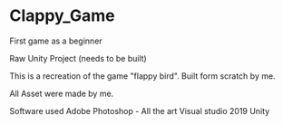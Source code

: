 # Clappy_Game
First game as a beginner

Raw Unity Project (needs to be built)

This is a recreation of the game "flappy bird".
Built form scratch by me.

All Asset were made by me.

Software used 
Adobe Photoshop - All the art
Visual studio 2019
Unity
